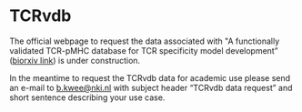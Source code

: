 # TCRvdb


The official webpage to request the data associated with "A functionally validated TCR-pMHC database for TCR specificity model development” (<a href="https://www.biorxiv.org/content/10.1101/2025.04.28.651095v2" target="_blank">biorxiv link</a>) is under construction. 

In the meantime to request the TCRvdb data for academic use please send an e-mail to b.kwee@nki.nl with subject header “TCRvdb data request” and short sentence describing your use case.
